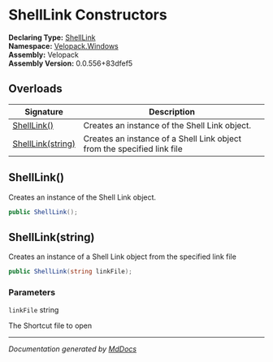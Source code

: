 ﻿<!--  
  <auto-generated>   
    The contents of this file were generated by a tool.  
    Changes to this file may be list if the file is regenerated  
  </auto-generated>   
-->

# ShellLink Constructors

**Declaring Type:** [ShellLink](../index.md)  
**Namespace:** [Velopack.Windows](../../index.md)  
**Assembly:** Velopack  
**Assembly Version:** 0.0.556+83dfef5

## Overloads

| Signature                             | Description                                                             |
| ------------------------------------- | ----------------------------------------------------------------------- |
| [ShellLink()](#shelllink)             | Creates an instance of the Shell Link object.                           |
| [ShellLink(string)](#shelllinkstring) | Creates an instance of a Shell Link object from the specified link file |

## ShellLink()

Creates an instance of the Shell Link object.

```csharp
public ShellLink();
```

## ShellLink(string)

Creates an instance of a Shell Link object from the specified link file

```csharp
public ShellLink(string linkFile);
```

### Parameters

`linkFile`  string

The Shortcut file to open

___

*Documentation generated by [MdDocs](https://github.com/ap0llo/mddocs)*
